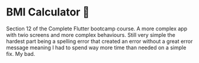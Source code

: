 
# BMI Calculator 💪

Section 12 of the Complete Flutter bootcamp course. A more complex app with twio screens and more complex behaviours.
Still very simple the hardest part being a spelling error that created an error without a great error message meaning I had to spend way more time than needed on a simple fix.
My bad.